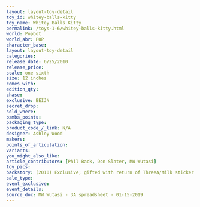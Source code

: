 ```yaml
---
layout: layout-toy-detail 
toy_id: whitey-balls-kitty
toy_name: Whitey Balls Kitty
permalink: /toys-1-6/whitey-balls-kitty.html
world: Popbot
world_abr: POP
character_base: 
layout: layout-toy-detail
categories: 
release_date: 6/25/2010
release_price: 
scale: one sixth
size: 12 inches
comes_with: 
edition_qty: 
chase: 
exclusive: BEIJN
secret_drop: 
sold_where: 
bamba_points: 
packaging_type: 
product_code_/_link: N/A
designer: Ashley Wood
makers: 
points_of_articulation: 
variants: 
you_might_also_like: 
article_contributors: [Phil Back, Don Slater, MW Wutasi]
toy_pics: 
backstory: (2010) Exclusive; gifted with return of ThreeA/Milk sticker
sale_type: 
event_exclusive: 
event_details: 
source_doc: MW Wutasi - 3A spreadsheet - 01-15-2019
---
```

